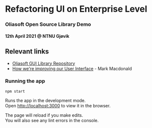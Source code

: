 # Refactoring UI on Enterprise Level
### Oliasoft Open Source Library Demo
#### 12th April 2021 @ NTNU Gjøvik

## Relevant links

* [Oliasoft GUI Library Repository](https://gitlab.com/oliasoft-open-source/react-ui-library)
* [How we're improving our User Interface](https://blog.oliasoft.com/modern-user-interface) - Mark Macdonald


### Running the app 

`npm start`

Runs the app in the development mode.\
Open [http://localhost:3000](http://localhost:3000) to view it in the browser.

The page will reload if you make edits.\
You will also see any lint errors in the console.


